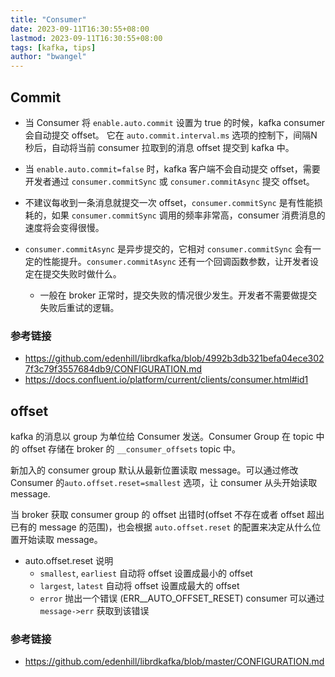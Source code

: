 ```yaml
---
title: "Consumer"
date: 2023-09-11T16:30:55+08:00
lastmod: 2023-09-11T16:30:55+08:00
tags: [kafka, tips]
author: "bwangel"
---
```


## Commit

- 当 Consumer 将 `enable.auto.commit` 设置为 true 的时候，kafka consumer 会自动提交 offset。
它在 `auto.commit.interval.ms` 选项的控制下，间隔N秒后，自动将当前 consumer 拉取到的消息 offset 提交到 kafka 中。

- 当 `enable.auto.commit=false` 时，kafka 客户端不会自动提交 offset，需要开发者通过 `consumer.commitSync` 或 `consumer.commitAsync` 提交 offset。

- 不建议每收到一条消息就提交一次 offset，`consumer.commitSync` 是有性能损耗的，如果 `consumer.commitSync` 调用的频率非常高，consumer 消费消息的速度将会变得很慢。

- `consumer.commitAsync` 是异步提交的，它相对 `consumer.commitSync` 会有一定的性能提升。`consumer.commitAsync` 还有一个回调函数参数，让开发者设定在提交失败时做什么。
    - 一般在 broker 正常时，提交失败的情况很少发生。开发者不需要做提交失败后重试的逻辑。

### 参考链接

- https://github.com/edenhill/librdkafka/blob/4992b3db321befa04ece3027f3c79f3557684db9/CONFIGURATION.md
- https://docs.confluent.io/platform/current/clients/consumer.html#id1

## offset

kafka 的消息以 group 为单位给 Consumer 发送。Consumer Group 在 topic 中的 offset 存储在 broker 的 `__consumer_offsets` topic 中。

新加入的 consumer group 默认从最新位置读取 message。可以通过修改 Consumer 的`auto.offset.reset=smallest` 选项，让 consumer 从头开始读取 message.

当 broker 获取 consumer group 的 offset 出错时(offset 不存在或者 offset 超出已有的 message 的范围)，也会根据 `auto.offset.reset` 的配置来决定从什么位置开始读取 message。

- auto.offset.reset 说明
    - `smallest`, `earliest` 自动将 offset 设置成最小的 offset
    - `largest`, `latest` 自动将 offset 设置成最大的 offset
    - `error` 抛出一个错误 (ERR__AUTO_OFFSET_RESET) consumer 可以通过 `message->err` 获取到该错误

### 参考链接

- https://github.com/edenhill/librdkafka/blob/master/CONFIGURATION.md

